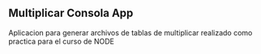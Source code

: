 ## Multiplicar Consola App

Aplicacion para generar archivos de tablas de multiplicar
realizado como practica para el curso de NODE